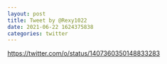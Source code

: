 ```yaml
--- 
layout: post 
title: Tweet by @Rexy1022 
date: 2021-06-22 1624375838 
categories: twitter 
--- 
```

https://twitter.com/o/status/1407360350148833283